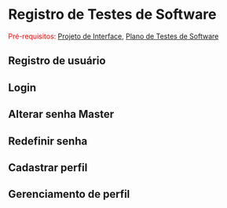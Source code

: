 # Registro de Testes de Software

<span style="color:red">Pré-requisitos: <a href="3-Projeto de Interface.md"> Projeto de Interface</a></span>, <a href="8-Plano de Testes de Software.md"> Plano de Testes de Software</a>

## Registro de usuário

## Login

## Alterar senha Master

## Redefinir senha

## Cadastrar perfil

## Gerenciamento de perfil

